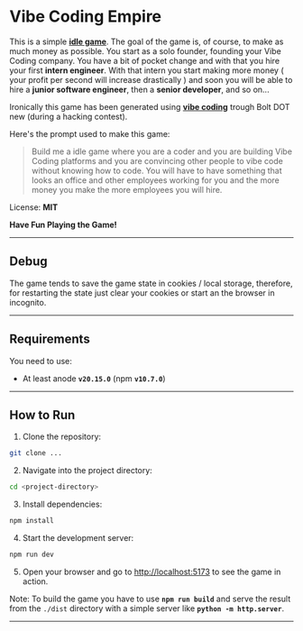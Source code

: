 # Vibe Coding Empire

This is a simple **[idle game](https://redd.it/ufyni2)**. The goal of the game is, of course, to make as much money as possible. You start as a solo founder, founding your Vibe Coding company. You have a bit of pocket change and with that you hire your first **intern engineer**. With that intern you start making more money ( your profit per second will increase drastically ) and soon you will be able to hire a **junior software engineer**, then a **senior developer**, and so on...

Ironically this game has been generated using **[vibe coding](https://en.wikipedia.org/wiki/Vibe_coding)** trough Bolt DOT new (during a hacking contest).

Here's the prompt used to make this game:

> Build me a idle game where you are a coder and you are building Vibe Coding platforms and you are convincing other people to vibe code without knowing how to code. You will have to have something that looks an office and other employees working for you and the more money you make the more employees you will hire.

License: **MIT**

**Have Fun Playing the Game!**

---

## Debug

The game tends to save the game state in cookies / local storage, therefore, for restarting the state just clear your cookies or start an the browser in incognito.

---

## Requirements

You need to use:

- At least anode **`v20.15.0`** (npm **`v10.7.0`**)

---

## How to Run

1. Clone the repository:

```sh
git clone ...
```

2. Navigate into the project directory:

```sh
cd <project-directory>
```

3. Install dependencies:

```sh
npm install
```

4. Start the development server:

```sh
npm run dev
```

5. Open your browser and go to [http://localhost:5173](http://localhost:5173) to see the game in action.

Note: To build the game you have to use **`npm run build`** and serve the result from the `./dist` directory with a simple server like **`python -m http.server`**.

---
